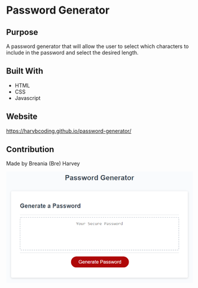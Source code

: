 # Password Generator

## Purpose
A password generator that will allow the user to select which characters to include in the password and select the desired length.

## Built With
* HTML
* CSS
* Javascript

## Website
https://harvbcoding.github.io/password-generator/

## Contribution
Made by Breania (Bre) Harvey

![GeneratorScreenshot](./03-javascript-homework-demo.png)